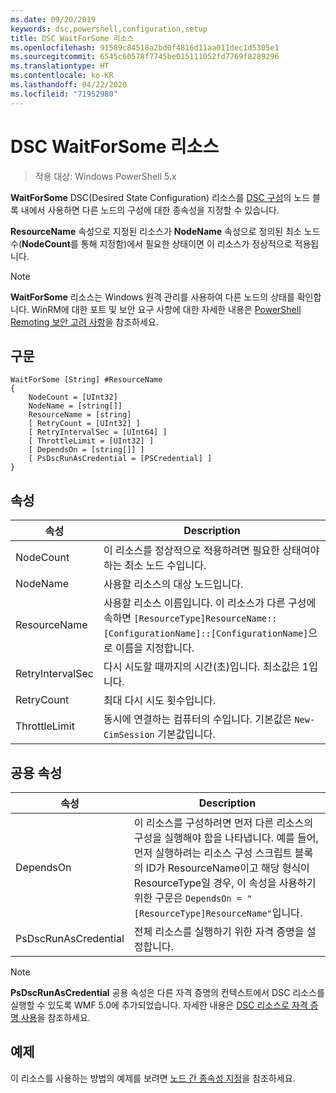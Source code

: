 ```yaml
---
ms.date: 09/20/2019
keywords: dsc,powershell,configuration,setup
title: DSC WaitForSome 리소스
ms.openlocfilehash: 91589c84518a2bd0f4816d11aa011dec1d5305e1
ms.sourcegitcommit: 6545c60578f7745be015111052fd7769f8289296
ms.translationtype: HT
ms.contentlocale: ko-KR
ms.lasthandoff: 04/22/2020
ms.locfileid: "71952980"
---
```

# <a name="dsc-waitforsome-resource"></a>DSC WaitForSome 리소스

> 적용 대상: Windows PowerShell 5.x

**WaitForSome** DSC(Desired State Configuration) 리소스를 [DSC 구성](../../../configurations/configurations.md)의 노드 블록 내에서 사용하면 다른 노드의 구성에 대한 종속성을 지정할 수 있습니다.

**ResourceName** 속성으로 지정된 리소스가 **NodeName** 속성으로 정의된 최소 노드 수(**NodeCount**를 통해 지정함)에서 필요한 상태이면 이 리소스가 정상적으로 적용됩니다.

> [!NOTE]
> **WaitForSome** 리소스는 Windows 원격 관리를 사용하여 다른 노드의 상태를 확인합니다. WinRM에 대한 포트 및 보안 요구 사항에 대한 자세한 내용은 [PowerShell Remoting 보안 고려 사항](/powershell/scripting/learn/remoting/winrmsecurity?view=powershell-6)을 참조하세요.

## <a name="syntax"></a>구문

```Syntax
WaitForSome [String] #ResourceName
{
    NodeCount = [UInt32]
    NodeName = [string[]]
    ResourceName = [string]
    [ RetryCount = [UInt32] ]
    [ RetryIntervalSec = [UInt64] ]
    [ ThrottleLimit = [UInt32] ]
    [ DependsOn = [string[]] ]
    [ PsDscRunAsCredential = [PSCredential] ]
}
```

## <a name="properties"></a>속성

|속성 |Description |
|---|---|
|NodeCount |이 리소스를 정상적으로 적용하려면 필요한 상태여야 하는 최소 노드 수입니다. |
|NodeName |사용할 리소스의 대상 노드입니다. |
|ResourceName |사용할 리소스 이름입니다. 이 리소스가 다른 구성에 속하면 `[ResourceType]ResourceName::[ConfigurationName]::[ConfigurationName]`으로 이름을 지정합니다. |
|RetryIntervalSec |다시 시도할 때까지의 시간(초)입니다. 최소값은 1입니다. |
|RetryCount |최대 다시 시도 횟수입니다. |
|ThrottleLimit |동시에 연결하는 컴퓨터의 수입니다. 기본값은 `New-CimSession` 기본값입니다. |

## <a name="common-properties"></a>공용 속성

|속성 |Description |
|---|---|
|DependsOn |이 리소스를 구성하려면 먼저 다른 리소스의 구성을 실행해야 함을 나타냅니다. 예를 들어, 먼저 실행하려는 리소스 구성 스크립트 블록의 ID가 ResourceName이고 해당 형식이 ResourceType일 경우, 이 속성을 사용하기 위한 구문은 `DependsOn = "[ResourceType]ResourceName"`입니다. |
|PsDscRunAsCredential |전체 리소스를 실행하기 위한 자격 증명을 설정합니다. |

> [!NOTE]
> **PsDscRunAsCredential** 공용 속성은 다른 자격 증명의 컨텍스트에서 DSC 리소스를 실행할 수 있도록 WMF 5.0에 추가되었습니다. 자세한 내용은 [ DSC 리소스로 자격 증명 사용](../../../configurations/runasuser.md)을 참조하세요.

## <a name="example"></a>예제

이 리소스를 사용하는 방법의 예제를 보려면 [노드 간 종속성 지정](../../../configurations/crossNodeDependencies.md)을 참조하세요.